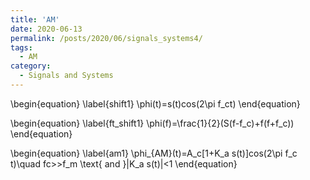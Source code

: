 ```yaml
---
title: 'AM'
date: 2020-06-13
permalink: /posts/2020/06/signals_systems4/
tags:
  - AM
category:
  - Signals and Systems
---
```


\begin{equation} \label{shift1}
\phi(t)=s(t)cos(2\pi f_ct)
\end{equation}


\begin{equation} \label{ft_shift1}
\phi(f)=\frac{1}{2}(S(f-f_c)+f(f+f_c))
\end{equation}

\begin{equation} \label{am1}
\phi_{AM}(t)=A_c[1+K_a s(t)]cos(2\pi f_c t)\quad fc>>f_m \text{ and  }|K_a s(t)|<1
\end{equation}